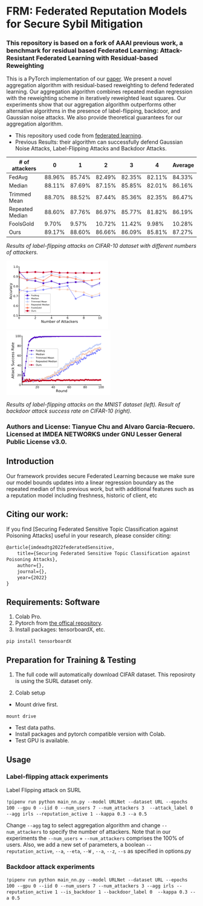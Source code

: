# FRM: Federated Reputation Models for Secure Sybil Mitigation

### This repository is based on a fork of AAAI previous work, a benchmark for residual based Federated Learning: Attack-Resistant Federated Learning with Residual-based Reweighting

This is a PyTorch implementation of our [paper](https://arxiv.org/abs/1912.11464). We present a novel aggregation algorithm with residual-based reweighting to defend federated learning. Our aggregation algorithm combines repeated median regression with the reweighting scheme in iteratively reweighted least squares. Our experiments show that our aggregation algorithm outperforms other alternative algorithms in the presence of label-flipping, backdoor, and Gaussian noise attacks. We also provide theoretical guarantees for our aggregation algorithm.
  * This repository used code from [federated learning](https://github.com/shaoxiongji/federated-learning).
  * Previous Results: their algorithm can successfully defend Gaussian Noise Attacks, Label-Flipping Attacks and Backdoor Attacks. 

| # of attackers  | 0      | 1      | 2      | 3      | 4      | Average |
|-----------------|--------|--------|--------|--------|--------|---------|
| FedAvg          | 88.96% | 85.74% | 82.49% | 82.35% | 82.11% | 84.33%  |
| Median          | 88.11% | 87.69% | 87.15% | 85.85% | 82.01% | 86.16%  |
| Trimmed Mean    | 88.70% | 88.52% | 87.44% | 85.36% | 82.35% | 86.47%  |
| Repeated Median | 88.60% | 87.76% | 86.97% | 85.77% | 81.82% | 86.19%  |
| FoolsGold       | 9.70%  | 9.57%  | 10.72% | 11.42% | 9.98%  | 10.28%  |
| Ours            | 89.17% | 88.60% | 86.66% | 86.09% | 85.81% | 87.27%  |

*Results of label-flipping attacks on CIFAR-10 dataset with different numbers of attackers.*

![MNIST](images/MNIST.png?raw=true) ![backdoor](images/backdoor.png?raw=true)

*Results of label-flipping attacks on the MNIST dataset (left). Result of backdoor attack success rate
on CIFAR-10 (right).*


### Authors and License: Tianyue Chu and Alvaro Garcia-Recuero. Licensed at IMDEA NETWORKS under GNU Lesser General Public License v3.0.

## Introduction
Our framework provides secure Federated Learning because we make sure our model bounds updates into a linear regression boundary as the repeated median of this previous work, but with additional features such as a reputation model including freshness, historic of client, etc

## Citing our work:
If you find [Securing Federated Sensitive Topic Classification against
Poisoning Attacks] useful in your research, please consider citing:
```
@article{imdeadtg2022federatedSensitive,
    title={Securing Federated Sensitive Topic Classification against
Poisoning Attacks},
    author={},
    journal={},
    year={2022}
}
```


## Requirements: Software

1. Colab Pro.
2. Pytorch from [the offical repository](https://pytorch.org/).
3. Install packages: tensorboardX, etc.
```
pip install tensorboardX
```


## Preparation for Training & Testing
1. The full code will automatically download CIFAR dataset. This reposiroty is using the SURL dataset only.

2. Colab setup

- Mount drive first.
```
mount drive
```
- Test data paths.
- Install packages and pytorch compatible version with Colab.
- Test GPU is available.


## Usage
### Label-flipping attack experiments
Label Flipping attack on SURL
```
!pipenv run python main_nn.py --model URLNet --dataset URL --epochs 100 --gpu 0 --iid 0 --num_users 7 --num_attackers 3  --attack_label 0 --agg irls --reputation_active 1 --kappa 0.3 --a 0.5 
```

Change `--agg` tag to select aggregation algorithm and change `--num_attackers` to specify the number of attackers. Note that in our experiments the `--num_users` + `--num_attackers` comprises the 100% of users. Also, we add a new set of parameters, a boolean `--reputation_active`, `--a`, `--eta`, `--W` , `--a`, `--z`, `--s` as specified in options.py   

### Backdoor attack experiments

```
!pipenv run python main_nn.py --model URLNet --dataset URL --epochs 100 --gpu 0 --iid 0 --num_users 7 --num_attackers 3 --agg irls --reputation_active 1 --is_backdoor 1 --backdoor_label 0  --kappa 0.3 --a 0.5

```
